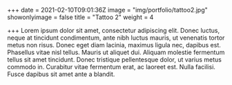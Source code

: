 +++
date = 2021-02-10T09:01:36Z
image = "img/portfolio/tattoo2.jpg"
showonlyimage = false
title = "Tattoo 2"
weight = 4

+++
Lorem ipsum dolor sit amet, consectetur adipiscing elit. Donec luctus, neque at tincidunt condimentum, ante nibh luctus mauris, ut venenatis tortor metus non risus. Donec eget diam lacinia, maximus ligula nec, dapibus est. Phasellus vitae nisl tellus. Mauris ut aliquet dui. Aliquam molestie fermentum tellus sit amet tincidunt. Donec tristique pellentesque dolor, ut varius metus commodo in. Curabitur vitae fermentum erat, ac laoreet est. Nulla facilisi. Fusce dapibus sit amet ante a blandit.